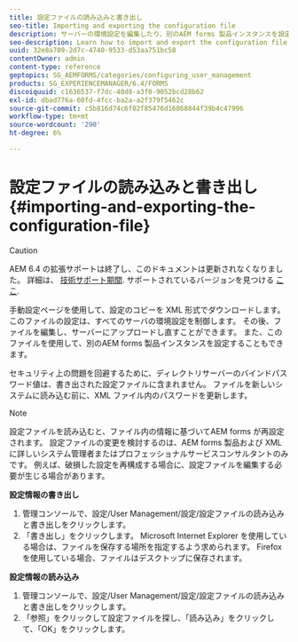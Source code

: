```yaml
---
title: 設定ファイルの読み込みと書き出し
seo-title: Importing and exporting the configuration file
description: サーバーの環境設定を編集したり、別のAEM forms 製品インスタンスを設定したりするために、設定ファイルを読み込んで書き出す方法について説明します。
seo-description: Learn how to import and export the configuration file in order to edit server preferences or configure another AEM forms product instance.
uuid: 32e8a709-2d7c-4740-9533-d53aa751bc58
contentOwner: admin
content-type: reference
geptopics: SG_AEMFORMS/categories/configuring_user_management
products: SG_EXPERIENCEMANAGER/6.4/FORMS
discoiquuid: c1636537-f7dc-48d8-a3f0-9052bcd28b62
exl-id: dbad776a-60fd-4fcc-ba2a-a2f379f5462c
source-git-commit: c5b816d74c6f02f85476d16868844f39b4c47996
workflow-type: tm+mt
source-wordcount: '290'
ht-degree: 6%

---
```


# 設定ファイルの読み込みと書き出し {#importing-and-exporting-the-configuration-file}

>[!CAUTION]
>
>AEM 6.4 の拡張サポートは終了し、このドキュメントは更新されなくなりました。 詳細は、 [技術サポート期間](https://helpx.adobe.com/jp/support/programs/eol-matrix.html). サポートされているバージョンを見つける [ここ](https://experienceleague.adobe.com/docs/?lang=ja).

手動設定ページを使用して、設定のコピーを XML 形式でダウンロードします。 このファイルの設定は、すべてのサーバの環境設定を制御します。 その後、ファイルを編集し、サーバーにアップロードし直すことができます。 また、このファイルを使用して、別のAEM forms 製品インスタンスを設定することもできます。

セキュリティ上の問題を回避するために、ディレクトリサーバーのバインドパスワード値は、書き出された設定ファイルに含まれません。 ファイルを新しいシステムに読み込む前に、XML ファイル内のパスワードを更新します。

>[!NOTE]
>
>設定ファイルを読み込むと、ファイル内の情報に基づいてAEM forms が再設定されます。 設定ファイルの変更を検討するのは、AEM forms 製品および XML に詳しいシステム管理者またはプロフェッショナルサービスコンサルタントのみです。 例えば、破損した設定を再構成する場合に、設定ファイルを編集する必要が生じる場合があります。

**設定情報の書き出し**

1. 管理コンソールで、設定/User Management/設定/設定ファイルの読み込みと書き出しをクリックします。
1. 「書き出し」をクリックします。 Microsoft Internet Explorer を使用している場合は、ファイルを保存する場所を指定するよう求められます。 Firefox を使用している場合、ファイルはデスクトップに保存されます。

**設定情報の読み込み**

1. 管理コンソールで、設定/User Management/設定/設定ファイルの読み込みと書き出しをクリックします。
1. 「参照」をクリックして設定ファイルを探し、「読み込み」をクリックして、「OK」をクリックします。
